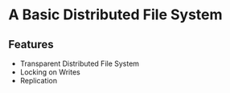 # A Basic Distributed File System

## Features
* Transparent Distributed File System
* Locking on Writes
* Replication
